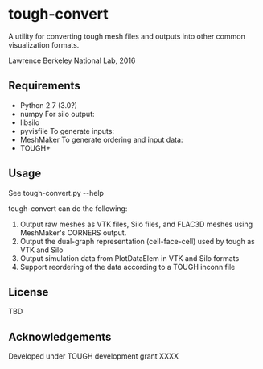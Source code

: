 tough-convert
=============

A utility for converting tough mesh files and outputs into other common visualization formats.

Lawrence Berkeley National Lab, 2016

Requirements
------------

- Python 2.7 (3.0?)
- numpy
For silo output:
- libsilo
- pyvisfile
To generate inputs:
- MeshMaker
To generate ordering and input data:
- TOUGH+

Usage
-----

See tough-convert.py --help

tough-convert can do the following:

1) Output raw meshes as VTK files, Silo files, and FLAC3D meshes using MeshMaker's CORNERS output.
2) Output the dual-graph representation (cell-face-cell) used by tough as VTK and Silo
3) Output simulation data from PlotDataElem in VTK and Silo formats
4) Support reordering of the data according to a TOUGH inconn file

License
-------

TBD

Acknowledgements
----------------

Developed under TOUGH development grant XXXX
